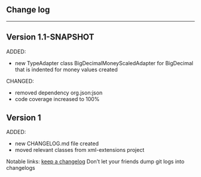 ## Change log
----------------------

Version 1.1-SNAPSHOT
-------------

ADDED: 

- new TypeAdapter class BigDecimalMoneyScaledAdapter for BigDecimal that is indented for money values created

CHANGED:

- removed dependency org.json:json
- code coverage increased to 100%

Version 1
-------------

ADDED: 

- new CHANGELOG.md file created
- moved relevant classes from xml-extensions project

Notable links:
[keep a changelog](http://keepachangelog.com/en/1.0.0/) Don’t let your friends dump git logs into changelogs
